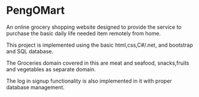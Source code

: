 # PengOMart
 An online grocery shopping website designed to provide the service to purchase the basic  daily life needed item remotely from home.
 
 This project is implemented using the basic html,css,C#/.net, and bootstrap  and SQL database.
 
 The Groceries domain covered in this are meat and seafood, snacks,fruits and vegetables as separate domain.
 
 The log in signup functionality is also implemented in it with proper database management.

 
 
